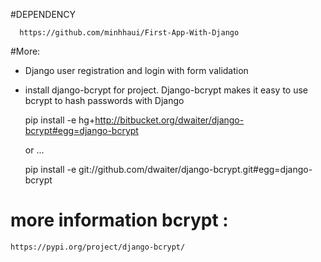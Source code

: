 #DEPENDENCY

      https://github.com/minhhaui/First-App-With-Django

#More:

- Django user registration and login with form validation

- install django-bcrypt for project. Django-bcrypt makes it easy to use bcrypt to hash passwords with Django


  pip install -e hg+http://bitbucket.org/dwaiter/django-bcrypt#egg=django-bcrypt
  
  or ...
  
  
  pip install -e git://github.com/dwaiter/django-bcrypt.git#egg=django-bcrypt
  
  
# more information bcrypt :
    https://pypi.org/project/django-bcrypt/
